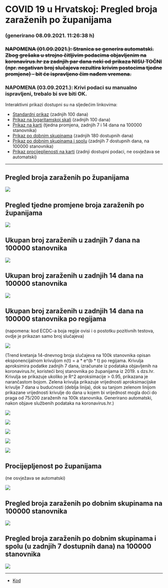 # COVID 19 u Hrvatskoj: Pregled broja zaraženih po županijama

### (generirano 08.09.2021. 11:26:38 h)

### ~~NAPOMENA (01.09.2021.): Stranica se generira automatski. Zbog grešaka u strojno čitljivim podacima objavljenim na koronavirus.hr za zadnjih par dana neki od prikaza NISU TOČNI (npr. negativan broj slučajeva rezultira krivim postocima tjedne promjene) - bit će ispravljeno čim nađem vremena.~~

### NAPOMENA (03.09.2021.): Krivi podaci su manualno ispravljeni, trebalo bi sve biti OK.

Interaktivni prikazi dostupni su na sljedećim linkovima:

- [Standardni prikaz](html/index.html) (zadnjih 100 dana)
- [Prikaz na logaritamskoj skali](html/index_log.html) (zadnjih 100 dana)
- [Prikaz na karti](html/index_map.html) (tjedna promjena, zadnjih 7 i 14 dana na 100000 stanovnika)
- [Prikaz po dobnim skupinama](html/index_per_age.html) (zadnjih 180 dostupnih dana)
- [Prikaz po dobnim skupinama i spolu](html/index_pyramid.html) (zadnjih 7 dostupnih dana, na 100000 stanovnika)
- [Prikaz procijepljenosti na karti](html/index_vaccination.html) (zadnji dostupni podaci, ne osvježava se automatski)

-----

## Pregled broja zaraženih po županijama

![](img/2021_09_07_line_plots.png)

## Pregled tjedne promjene broja zaraženih po županijama

![](img/2021_09_07_map.png)

## Ukupan broj zaraženih u zadnjih 7 dana na 100000 stanovnika

![](img/2021_09_07_map_7_day_per_100k.png)

## Ukupan broj zaraženih u zadnjih 14 dana na 100000 stanovnika

![](img/2021_09_07_map_14_day_per_100k.png)

## Ukupan broj zaraženih u zadnjih 14 dana na 100000 stanovnika po regijama

(napomena: kod ECDC-a boja regije ovisi i o postotku pozitivnih testova, ovdje je prikazan samo broj slučajeva)

![](img/2021_09_07_map_14_day_per_100k_region.png)

(Trend kretanja 14-dnevnog broja slučajeva na 100k stanovnika opisan eksponencijalnom krivuljom n(t) = a * e^(b * t) po regijama. Krivulja aproksimira podatke zadnjih 7 dana, izračunate iz podataka objavljenih na koronavirus.hr, koristeći broj stanovnika po županijama iz 2019. s dzs.hr. Krivulja se prikazuje ukoliko je R^2 aproksimacije > 0.95, prikazana je narančastom bojom. Zelena krivulja prikazuje vrijednosti aproksimacijske krivulje 7 dana u budućnosti (deblja linija), dok su tanjom zelenom linijom prikazane vrijednosti krivulje do dana u kojem bi vrijednost mogla doći do praga od 75/200 zaraženih na 100k stanovnika. Generirano automatski, nakon objave službenih podataka na koronavirus.hr.)

![](img/2021_09_07_current_Jadranska_Hrvatska.png)

![](img/2021_09_07_current_Panonska_Hrvatska.png)

![](img/2021_09_07_current_Grad_Zagreb.png)

![](img/2021_09_07_current_Sjeverna_Hrvatska.png)

![](img/2021_09_07_current_Republika_Hrvatska.png)

## Procijepljenost po županijama

(ne osvježava se automatski)

![](img/2021_09_07_vaccination.png)

## Pregled broja zaraženih po dobnim skupinama na 100000 stanovnika

![](img/2021_09_07_per_age_group.png)

## Pregled broja zaraženih po dobnim skupinama i spolu (u zadnjih 7 dostupnih dana) na 100000 stanovnika

![](img/2021_09_07_pyramid.png)

-----

- [Kod](https://github.com/ppalasek/covid_plots_croatia)

